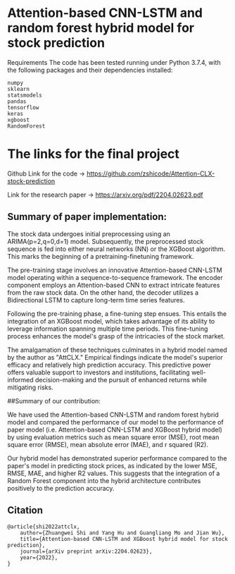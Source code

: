 #  Attention-based CNN-LSTM and random forest hybrid model for stock prediction

Requirements
The code has been tested running under Python 3.7.4, with the following packages and their dependencies installed:
```
numpy
sklearn
statsmodels
pandas
tensorflow
keras
xgboost
RandomForest
```
# The links for the final project
Github Link for the code -> https://github.com/zshicode/Attention-CLX-stock-prediction


Link for the research paper -> https://arxiv.org/pdf/2204.02623.pdf


## Summary of paper implementation:

The stock data undergoes initial preprocessing using an ARIMA(p=2,q=0,d=1) model. Subsequently, the preprocessed stock sequence is fed into either neural networks (NN) or the XGBoost algorithm. This marks the beginning of a pretraining-finetuning framework.

The pre-training stage involves an innovative Attention-based CNN-LSTM model operating within a sequence-to-sequence framework. The encoder component employs an Attention-based CNN to extract intricate features from the raw stock data. On the other hand, the decoder utilizes a Bidirectional LSTM to capture long-term time series features.

Following the pre-training phase, a fine-tuning step ensues. This entails the integration of an XGBoost model, which takes advantage of its ability to leverage information spanning multiple time periods. This fine-tuning process enhances the model's grasp of the intricacies of the stock market.

The amalgamation of these techniques culminates in a hybrid model named by the author as "AttCLX." Empirical findings indicate the model's superior efficacy and relatively high prediction accuracy. This predictive power offers valuable support to investors and institutions, facilitating well-informed decision-making and the pursuit of enhanced returns while mitigating risks.

##Summary of our contribution:

We have used the Attention-based CNN-LSTM and random forest hybrid model and compared the performance of our model to the performance of paper model (i.e. Attention-based CNN-LSTM and XGBoost hybrid model) by using evaluation metrics such as mean square error (MSE), root mean square error (RMSE), mean absolute error (MAE), and r squared (R2).

Our hybrid model has demonstrated superior performance compared to the paper's model in predicting stock prices, as indicated by the lower MSE, RMSE, MAE, and higher R2 values. This suggests that the integration of a Random Forest component into the hybrid architecture contributes positively to the prediction accuracy.

## Citation
```
@article{shi2022attclx,
    author={Zhuangwei Shi and Yang Hu and Guangliang Mo and Jian Wu},
    title={Attention-based CNN-LSTM and XGBoost hybrid model for stock prediction},
    journal={arXiv preprint arXiv:2204.02623},
    year={2022},
}
```



